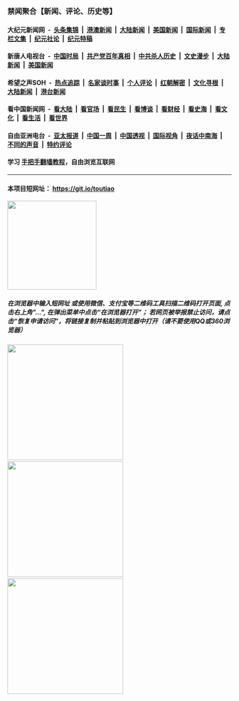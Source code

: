 ### 禁闻聚合【新闻、评论、历史等】

#### 大纪元新闻网 &nbsp;-&nbsp; [头条集锦](indexes/E头条集锦.md?t=03071032) &nbsp;|&nbsp; [港澳新闻](indexes/E港澳新闻.md?t=03071032)  &nbsp;|&nbsp; [大陆新闻](indexes/E大陆新闻.md?t=03071032) &nbsp;|&nbsp; [美国新闻](indexes/E美国新闻.md?t=03071032) &nbsp;|&nbsp; [国际新闻](indexes/E国际新闻.md?t=03071032) &nbsp;|&nbsp; [专栏文集](indexes/E专栏文集.md?t=03071032) &nbsp;|&nbsp; [纪元社论](indexes/E纪元社论.md?t=03071032) &nbsp;|&nbsp; [纪元特稿](indexes/E纪元特稿.md?t=03071032) 

#### 新唐人电视台 &nbsp;-&nbsp; [中国时局](indexes/N中国时局.md?t=03071032) &nbsp;|&nbsp; [共产党百年真相](indexes/N共产党百年真相.md?t=03071032) &nbsp;|&nbsp; [中共杀人历史](indexes/N中共杀人历史.md?t=03071032) &nbsp;|&nbsp; [文史漫步](indexes/N文史漫步.md?t=03071032) &nbsp;|&nbsp; [大陆新闻](indexes/N大陆新闻.md?t=03071032) &nbsp;|&nbsp; [美国新闻](indexes/N美国新闻.md?t=03071032)

#### 希望之声SOH &nbsp;-&nbsp; [热点追踪](indexes/H热点追踪.md?t=03071032) &nbsp;|&nbsp; [名家谈时事](indexes/H名家谈时事.md?t=03071032) &nbsp;|&nbsp; [个人评论](indexes/H个人评论.md?t=03071032)  &nbsp;|&nbsp; [红朝解密](indexes/H红朝解密.md?t=03071032) &nbsp;|&nbsp; [文化寻根](indexes/H文化寻根.md?t=03071032) &nbsp;|&nbsp; [大陆新闻](indexes/H大陆新闻.md?t=03071032) &nbsp;|&nbsp; [港台新闻](indexes/H港台新闻.md?t=03071032)

#### 看中国新闻网 &nbsp;-&nbsp; [看大陆](indexes/S看大陆.md?t=03071032) &nbsp;|&nbsp; [看官场](indexes/S看官场.md?t=03071032) &nbsp;|&nbsp; [看民生](indexes/S看民生.md?t=03071032)  &nbsp;|&nbsp; [看博谈](indexes/S看博谈.md?t=03071032) &nbsp;|&nbsp; [看财经](indexes/S看财经.md?t=03071032) &nbsp;|&nbsp; [看史海](indexes/S看史海.md?t=03071032) &nbsp;|&nbsp; [看文化](indexes/S看文化.md?t=03071032) &nbsp;|&nbsp; [看生活](indexes/S看生活.md?t=03071032) &nbsp;|&nbsp; [看世界](indexes/S看世界.md?t=03071032)

#### 自由亚洲电台 &nbsp;-&nbsp; [亚太报道](indexes/R亚太报道.md?t=03071032) &nbsp;|&nbsp; [中国一周](indexes/R中国一周.md?t=03071032) &nbsp;|&nbsp; [中国透视](indexes/R中国透视.md?t=03071032)  &nbsp;|&nbsp; [国际视角](indexes/R国际视角.md?t=03071032) &nbsp;|&nbsp; [夜话中南海](indexes/R夜话中南海.md?t=03071032) &nbsp;|&nbsp; [不同的声音](indexes/R不同的声音.md?t=03071032) &nbsp;|&nbsp; [特约评论](indexes/R特约评论.md?t=03071032)

#### 学习 [手把手翻墙教程](https://github.com/gfw-breaker/guides/wiki)，自由浏览互联网

----

#### 本项目短网址： https://git.io/toutiao
<img src="https://raw.githubusercontent.com/gfw-breaker/banned-news/master/scripts/img/qr.png" width="200px"/>  

##### 在浏览器中输入短网址 或使用微信、支付宝等二维码工具扫描二维码打开页面, 点击右上角"...", 在弹出菜单中点击“在浏览器打开”； 若网页被举报禁止访问，请点击“恢复申请访问”，将链接复制并粘贴到浏览器中打开（请不要使用QQ或360浏览器）

<img src="https://raw.githubusercontent.com/gfw-breaker/banned-news/master/scripts/img/1.png" width="260px"/> &nbsp; <img src="https://raw.githubusercontent.com/gfw-breaker/banned-news/master/scripts/img/2.png" width="260px"/> &nbsp; <img src="https://raw.githubusercontent.com/gfw-breaker/banned-news/master/scripts/img/3.png" width="260px"/>
